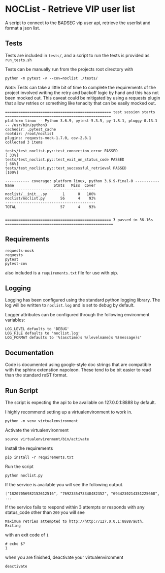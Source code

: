 NOCList - Retrieve VIP user list
===========
A script to connect to the BADSEC vip user api, retrieve the userlist and format a json list.

## Tests
Tests are included in `tests/`, and a script to run the tests is provided as `run_tests.sh`

Tests can be manually run from the projects root directory with

    python -m pytest -v --cov=noclist ./tests/

_Note_: Tests can take a little bit of time to complete the requirements of the project involved writing the retry and
backoff logic by hand and this has not been mocked out. This caveat could be mitigated by using a requests plugin that 
allow retries or something like tenacity that can be easily mocked out.

    ================================================ test session starts ================================================
    platform linux -- Python 3.6.9, pytest-5.3.5, py-1.8.1, pluggy-0.13.1 -- /usr/bin/python3
    cachedir: .pytest_cache
    rootdir: /root/noclist
    plugins: requests-mock-1.7.0, cov-2.8.1
    collected 3 items
    
    tests/test_noclist.py::test_connection_error PASSED                                                           [ 33%]
    tests/test_noclist.py::test_exit_on_status_code PASSED                                                        [ 66%]
    tests/test_noclist.py::test_successful_retrieval PASSED                                                       [100%]
    
    ----------- coverage: platform linux, python 3.6.9-final-0 -----------
    Name                  Stmts   Miss  Cover
    -----------------------------------------
    noclist/__init__.py       1      0   100%
    noclist/noclist.py       56      4    93%
    -----------------------------------------
    TOTAL                    57      4    93%
    
    
    ================================================ 3 passed in 36.16s =================================================

## Requirements
    requests-mock
    requests
    pytest
    pytest-cov

also included is a `requirements.txt` file for use with pip.

## Logging
Logging has been configured using the standard python logging library. The log will be written to `noclist.log`
and is set to debug by default.

Logger attributes can be configured through the following environment variables:

    LOG_LEVEL defaults to 'DEBUG'
    LOG_FILE defaults to 'noclist.log'
    LOG_FORMAT defaults to '%(asctime)s %(levelname)s %(message)s'


## Documentation
Code is documented using google-style doc strings that are compatible with the sphinx extenstion napoleon.
These tend to be  bit easier to read than the standard reST format.

## Run Script
The script is expecting the api to be available on 127.0.0.1:8888 by default.

I highly recommend setting up a virtualenvironment to work in.

    python -m venv virtualenvironment

Activate the virtualenvironment

    source virtualenvironment/bin/activate

Install the requirements

    pip install -r requirements.txt

Run the script

    python noclist.py

If the service is available you will see the following output.

    ["18207056982152612516", "7692335473348482352", "6944230214351225668", ...

If the service fails to respond within 3 attempts or responds with any status_code other than `200` you
will see

    Maximum retries attempted to http://http://127.0.0.1:8888/auth. Exiting

with an exit code of `1`

    # echo $?
    1

when you are finished, deactivate your virtualenvironment

    deactivate

